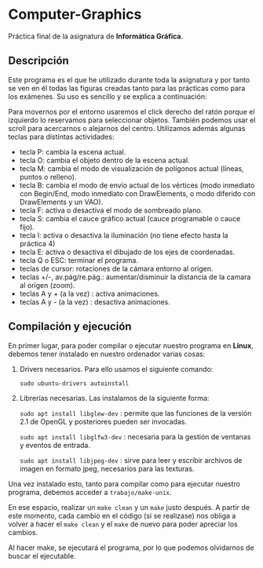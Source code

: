 # Computer-Graphics

Práctica final de la asignatura de **Informática Gráfica**.

## Descripción

Este programa es el que he utilizado durante toda la asignatura y por tanto se ven en él todas las figuras creadas tanto para las prácticas como para los exámenes. Su uso es sencillo y se explica a continuación:

Para movernos por el entorno usaremos el click derecho del ratón porque el izquierdo lo reservamos para seleccionar objetos. También podemos usar el scroll para acercarnos o alejarnos del centro. Utilizamos además algunas teclas para distintas actividades:

- tecla P: cambia la escena actual.
- tecla O: cambia el objeto dentro de la escena actual.
- tecla M: cambia el modo de visualización de polígonos actual (líneas, puntos o relleno).
- tecla B: cambia el modo de envío actual de los vértices (modo inmediato con Begin/End, modo inmediato con DrawElements, o modo diferido con DrawElements y un VAO).
- tecla F: activa o desactiva el modo de sombreado plano.
- tecla S: cambia el cauce gráfico actual (cauce programable o cauce fijo).
- tecla I: activa o desactiva la iluminación (no tiene efecto hasta la
práctica 4)
- tecla E: activa o desactiva el dibujado de los ejes de coordenadas.
- tecla Q o ESC: terminar el programa.
- teclas de cursor: rotaciones de la cámara entorno al origen.
- teclas +/-, av.pág/re.pág.: aumentar/disminuir la distancia de la camara al origen (zoom).
- teclas A y + (a la vez) : activa animaciones.
- teclas A y - (a la vez) : desactiva animaciones.

## Compilación y ejecución

En primer lugar, para poder compilar o ejecutar nuestro programa en **Linux**, debemos tener instalado en nuestro ordenador varias cosas:

1. Drivers necesarios. Para ello usamos el siguiente comando:

    `sudo ubuntu-drivers autoinstall`

2. Librerías necesarias. Las instalamos de la siguiente forma:

    `sudo apt install libglew-dev` : permite que las funciones de la versión 2.1 de OpenGL y posteriores pueden ser invocadas.

    `sudo apt install libglfw3-dev` : necesaria para la gestión de ventanas y eventos de entrada.

    `sudo apt install libjpeg-dev` : sirve para leer y escribir archivos de imagen en formato jpeg, necesarios para las texturas.

Una vez instalado esto, tanto para compilar como para ejecutar nuestro programa, debemos acceder a `trabajo/make-unix`. 

En ese espacio, realizar un `make clean` y un `make` justo después. A partir de este momento, cada cambio en el código (si se realizase) nos obliga a volver a hacer el `make clean` y el `make` de nuevo para poder apreciar los cambios.

Al hacer make, se ejecutará el programa, por lo que podemos olvidarnos de buscar el ejecutable.

